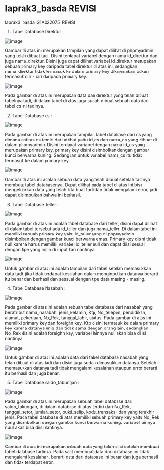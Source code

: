 # laprak3_basda REVISI 
laprak3_basda_G1A022075_REVISI 

1. Tabel Database Direktur :
   
![image](https://github.com/AisyahAmeliaZarahJuaita/laprak3_basda/assets/131422249/863a3044-338a-485d-888c-e925513eead5)

Gambar di atas ini merupakan tampilan yang dapat dilihat di phpmyadmin yang telah dibuat tadi. Disini terdapat variabel dengan nama id_direktur dan juga nama_direktur. Disini juga dapat dilihat variabel id_direktur merupakan sebuah primary key daripada tabel direktur di atas ini, sedangkan nama_direktur tidak termasuk ke dalam primary key dikarenakan bukan termasuk ciri - ciri daripada primary key.  

![image](https://github.com/AisyahAmeliaZarahJuaita/laprak3_basda/assets/131422249/93218ecc-daa0-4562-b6c0-91830d603e8f)

Pada gambar di atas ini merupakan data dari direktur yang telah dibuat tabelnya tadi, di dalam tabel di atas juga sudah dibuat sebuah data dari tabel cs ini tadinya. 


2. Tabel Database cs :

![image](https://github.com/AisyahAmeliaZarahJuaita/laprak3_basda/assets/131422249/74ed87f8-4492-4cc5-9ad0-161715ece8e1)


Pada gambar di atas ini merupakan tampilan tabel database dari cs yang dimana entitas cs terdiri dari atribut yaitu id_cs dan nama_cs yang dibuat di dalam phpmyadmin. Disini terdapat variabel dengan nama id_cs yang merupakan primary key, primary key disini disimbolkan dengan gambar kunci berwarna kuning. Sedangkan untuk variabel nama_cs itu tidak termasuk ke dalam primary key.

![image](https://github.com/AisyahAmeliaZarahJuaita/laprak3_basda/assets/131422249/31ed3ac0-286f-4da5-9e55-eda8f756fb9d)

Gambar di atas ini adalah sebuah data yang telah dibuat setelah tadinya membuat tabel databasenya. Dapat dilihat pada tabel di atas ini bisa mengeluarkan data yang telah kita buat tadi dan tidak mengalami error, jadi dapat disimpulkan bahwa ini berhasil.

3. Tabel Database Teller :

![image](https://github.com/AisyahAmeliaZarahJuaita/laprak3_basda/assets/131422249/0a7e9aa6-276b-40de-a08d-e51be519d8d5)

Pada gambar di atas ini adalah tabel database dari teller, disini dapat dilihat di dalam tabel tersebut ada id_teller dan juga nama_teller. Di dalam tabel ini memiliki sebuah primary key yaitu id_teller yang di phpmyadmin disimbolkan dengan gambar kunci berwarna emas. Primary key disini tidak null karena harus memiliki variabel id_teller null dan dapat diisi sesuai dengan tipe yang ingin di input kan nantinya. 

![image](https://github.com/AisyahAmeliaZarahJuaita/laprak3_basda/assets/131422249/c8999df4-c8c4-448a-94e4-87fb54531a60)

Untuk gambar di atas ini adalah tampilan dari tabel setelah memasukkan data tadi, jika tidak terdapat kesalahan dalam menginputkan datanya berarti itu benar dan berhasil dan sessuai dengan tipe data masing - masing.

4. Tabel Database Nasabah :

![image](https://github.com/AisyahAmeliaZarahJuaita/laprak3_basda/assets/131422249/a8ac6557-c2a8-4d2a-a548-bcbbb4ee5920)

Pada gambar di atas ini adalah sebuah tabel database dari nasabah yang beratribut nama_nasabah, jenis_kelamin, Ktp, No_telepon, pendidikan, alamat, pekerjaan, No_Rek, tanggal_lahir, status. Pada gambar di atas ini memiliki primary key dan foreighn key, Ktp disini termasuk ke dalam primary key karena datanya uniq dan tidak sama dengan orang lain, sedangkan No_Rek disini adalah foreighn key, variabel lainnya null akan bisa di isi nantinya. 

![image](https://github.com/AisyahAmeliaZarahJuaita/laprak3_basda/assets/131422249/1d865006-64f9-4054-bd6a-3fbc0129892e)

Untuk gambar di atas ini adalah data dari tabel database nasabah yang telah dibuat di atas tadi dan disini juga sudah dimasukkan datanya. Setelah memasukkan datanya tadi tidak mengalami kesalahan ataupun error berarti itu berhasil dan juga benar. 

5. Tabel Database saldo_tabungan :

![image](https://github.com/AisyahAmeliaZarahJuaita/laprak3_basda/assets/131422249/45c28283-206a-43bc-9ff7-7fac48b3991a)

Pada gambar di atas ini merupakan sebuah tabel database dari saldo_tabungan, di dalam database di atas terdiri dari No_Rek, tanggal_setor, jumlah_setor, bukti_selip, kode_transaksi, dan yang terakhir jenis. Pada tabel database di atas memiliki sebuah primary key yaitu No_Rek yang disimbolkan dengan gambar kunci berwarna kuning. variabel lainnya nuul akan bisa diisi nantinya. 

![image](https://github.com/AisyahAmeliaZarahJuaita/laprak3_basda/assets/131422249/fab55a83-f015-4350-b17e-6f382106eb14)

Gambar di atas ini merupakan sebuah data yang telah diisi setelah membuat tabel database tadinya. Pada saat membuat data dari database ini tidak mengalami kesalahan, berarti data dari database ini benar dan juga berhasil dan tidak terdapat error. 
























